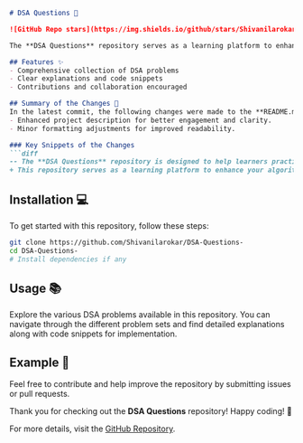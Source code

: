```markdown
# DSA Questions 🤖

![GitHub Repo stars](https://img.shields.io/github/stars/Shivanilarokar/DSA-Questions-?style=social) ![GitHub forks](https://img.shields.io/github/forks/Shivanilarokar/DSA-Questions-?style=social) ![GitHub issues](https://img.shields.io/github/issues/Shivanilarokar/DSA-Questions-)

The **DSA Questions** repository serves as a learning platform to enhance your algorithmic skills and improve your understanding of Data Structures and Algorithms (DSA). This repository provides a comprehensive collection of DSA problems with examples and code snippets for practical understanding. Contributions are welcome!

## Features ✨
- Comprehensive collection of DSA problems
- Clear explanations and code snippets
- Contributions and collaboration encouraged

## Summary of the Changes 🔄
In the latest commit, the following changes were made to the **README.md** file:
- Enhanced project description for better engagement and clarity.
- Minor formatting adjustments for improved readability.

### Key Snippets of the Changes
```diff
-- The **DSA Questions** repository is designed to help learners practice and master their algorithmic skills while improving their understanding of Data Structures and Algorithms (DSA). This repository serves as a comprehensive learning platform, providing a wide range of DSA problems with examples and code snippets for practical understanding. Contributions are welcome!
+ This repository serves as a learning platform to enhance your algorithmic skills and improve your understanding of Data Structures and Algorithms (DSA).
```

## Installation 💻
To get started with this repository, follow these steps:
```bash
git clone https://github.com/Shivanilarokar/DSA-Questions-
cd DSA-Questions-
# Install dependencies if any
```

## Usage 📚
Explore the various DSA problems available in this repository. You can navigate through the different problem sets and find detailed explanations along with code snippets for implementation.

## Example 📝
Feel free to contribute and help improve the repository by submitting issues or pull requests.

Thank you for checking out the **DSA Questions** repository! Happy coding! 🎉

For more details, visit the [GitHub Repository](https://github.com/Shivanilarokar/DSA-Questions-).
```